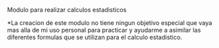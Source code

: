 Modulo para realizar calculos estadisticos 

*La creacion de este modulo no tiene ningun objetivo especial que vaya mas alla de mi uso personal para practicar y ayudarme a asimilar las diferentes formulas que se utilizan para el calculo estadistico.
